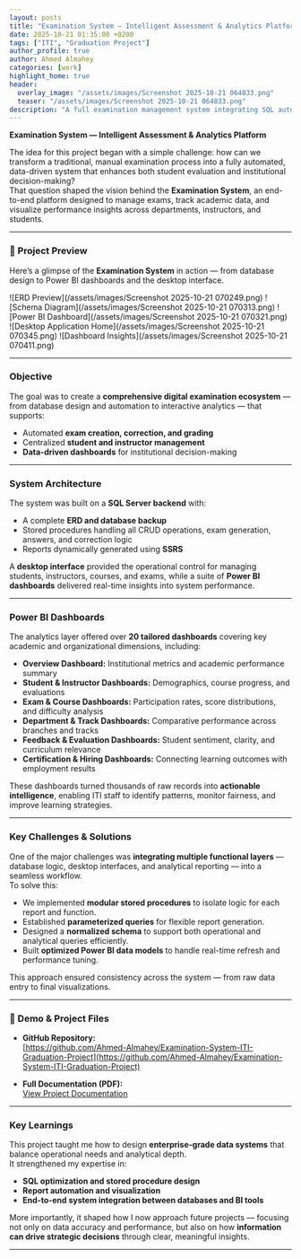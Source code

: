 ```yaml
---
layout: posts
title: "Examination System — Intelligent Assessment & Analytics Platform"
date: 2025-10-21 01:35:00 +0200
tags: ["ITI", "Graduation Project"]
author_profile: true
author: Ahmed Almahey
categories: [work]
highlight_home: true
header:
  overlay_image: "/assets/images/Screenshot 2025-10-21 064833.png"
  teaser: "/assets/images/Screenshot 2025-10-21 064833.png"
description: "A full examination management system integrating SQL automation, stored procedures, and Power BI analytics to streamline academic evaluation and institutional performance tracking."
---
```


**Examination System — Intelligent Assessment & Analytics Platform**

The idea for this project began with a simple challenge: how can we transform a traditional, manual examination process into a fully automated, data-driven system that enhances both student evaluation and institutional decision-making?  
That question shaped the vision behind the **Examination System**, an end-to-end platform designed to manage exams, track academic data, and visualize performance insights across departments, instructors, and students.

---

### 📸 Project Preview

Here’s a glimpse of the **Examination System** in action — from database design to Power BI dashboards and the desktop interface.

![ERD Preview](/assets/images/Screenshot 2025-10-21 070249.png)
![Schema Diagram](/assets/images/Screenshot 2025-10-21 070313.png)
![Power BI Dashboard](/assets/images/Screenshot 2025-10-21 070321.png)
![Desktop Application Home](/assets/images/Screenshot 2025-10-21 070345.png)
![Dashboard Insights](/assets/images/Screenshot 2025-10-21 070411.png)

---

### Objective

The goal was to create a **comprehensive digital examination ecosystem** — from database design and automation to interactive analytics — that supports:
- Automated **exam creation, correction, and grading**
- Centralized **student and instructor management**
- **Data-driven dashboards** for institutional decision-making

---

###  System Architecture

The system was built on a **SQL Server backend** with:
- A complete **ERD and database backup**
- Stored procedures handling all CRUD operations, exam generation, answers, and correction logic  
- Reports dynamically generated using **SSRS**

A **desktop interface** provided the operational control for managing students, instructors, courses, and exams, while a suite of **Power BI dashboards** delivered real-time insights into system performance.

---

###  Power BI Dashboards

The analytics layer offered over **20 tailored dashboards** covering key academic and organizational dimensions, including:

- **Overview Dashboard:** Institutional metrics and academic performance summary  
- **Student & Instructor Dashboards:** Demographics, course progress, and evaluations  
- **Exam & Course Dashboards:** Participation rates, score distributions, and difficulty analysis  
- **Department & Track Dashboards:** Comparative performance across branches and tracks  
- **Feedback & Evaluation Dashboards:** Student sentiment, clarity, and curriculum relevance  
- **Certification & Hiring Dashboards:** Connecting learning outcomes with employment results  

These dashboards turned thousands of raw records into **actionable intelligence**, enabling ITI staff to identify patterns, monitor fairness, and improve learning strategies.

---

###  Key Challenges & Solutions

One of the major challenges was **integrating multiple functional layers** — database logic, desktop interfaces, and analytical reporting — into a seamless workflow.  
To solve this:
- We implemented **modular stored procedures** to isolate logic for each report and function.
- Established **parameterized queries** for flexible report generation.
- Designed a **normalized schema** to support both operational and analytical queries efficiently.
- Built **optimized Power BI data models** to handle real-time refresh and performance tuning.

This approach ensured consistency across the system — from raw data entry to final visualizations.

---

### 🔗 Demo & Project Files

- **GitHub Repository:**  
  [https://github.com/Ahmed-Almahey/Examination-System-ITI-Graduation-Project](https://github.com/Ahmed-Almahey/Examination-System-ITI-Graduation-Project)

- **Full Documentation (PDF):**  
  [View Project Documentation](/assets/docs/Graduation-Project.pdf)

---

###  Key Learnings

This project taught me how to design **enterprise-grade data systems** that balance operational needs and analytical depth.  
It strengthened my expertise in:
- **SQL optimization and stored procedure design**
- **Report automation and visualization**
- **End-to-end system integration between databases and BI tools**

More importantly, it shaped how I now approach future projects — focusing not only on data accuracy and performance, but also on how **information can drive strategic decisions** through clear, meaningful insights.

---
